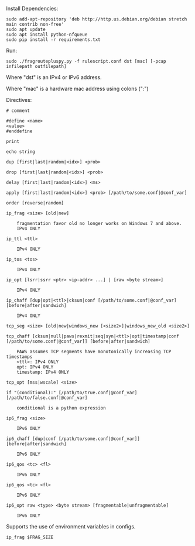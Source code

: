 Install Dependencies:

    sudo add-apt-repository 'deb http://http.us.debian.org/debian stretch main contrib non-free'
    sudo apt update
    sudo apt install python-nfqueue
    sudo pip install -r requirements.txt

Run:

    sudo ./fragroutepluspy.py -f rulescript.conf dst [mac] [-pcap infilepath outfilepath]

Where "dst" is an IPv4 or IPv6 address.

Where "mac" is a hardware mac address using colons (":")

Directives:

    # comment

    #define <name>
    <value>
    #enddefine

    print

    echo string

    dup [first|last|random|<idx>] <prob>

    drop [first|last|random|<idx>] <prob>

    delay [first|last|random|<idx>] <ms>

    apply [first|last|random|<idx>] <prob> [/path/to/some.conf|@conf_var]

    order [reverse|random]

    ip_frag <size> [old|new]

        fragmentation favor old no longer works on Windows 7 and above.
        IPv4 ONLY

    ip_ttl <ttl>

        IPv4 ONLY

    ip_tos <tos>

        IPv4 ONLY

    ip_opt [lsrr|ssrr <ptr> <ip-addr> ...] | [raw <byte stream>]

        IPv4 ONLY

    ip_chaff [dup|opt|<ttl>|cksum|conf [/path/to/some.conf|@conf_var] [before|after|sandwich]

        IPv4 ONLY

    tcp_seg <size> [old|new|windows_new [<size2>]|windows_new_old <size2>]

    tcp_chaff [cksum|null|paws|rexmit|seq|syn|<ttl>|opt|timestamp|conf [/path/to/some.conf|@conf_var]] [before|after|sandwich]

        PAWS assumes TCP segments have monotonically increasing TCP timestamps
        <ttl>: IPv4 ONLY
        opt: IPv4 ONLY
        timestamp: IPv4 ONLY

    tcp_opt [mss|wscale] <size>

    if "(conditional):" [/path/to/true.conf|@conf_var] [/path/to/false.conf|@conf_var]

        conditional is a python expression

    ip6_frag <size>

        IPv6 ONLY

    ip6_chaff [dup|conf [/path/to/some.conf|@conf_var]] [before|after|sandwich]

        IPv6 ONLY

    ip6_qos <tc> <fl>

        IPv6 ONLY

    ip6_qos <tc> <fl>

        IPv6 ONLY

    ip6_opt raw <type> <byte stream> [fragmentable|unfragmentable]

        IPv6 ONLY




Supports the use of environment variables in configs.

    ip_frag $FRAG_SIZE
